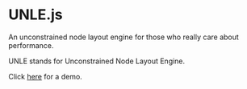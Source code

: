 # UNLE.js
 An unconstrained node layout engine for those who really care about performance.

UNLE stands for Unconstrained Node Layout Engine.

Click [here](https://lochyj.github.io/WCNL/) for a demo.
